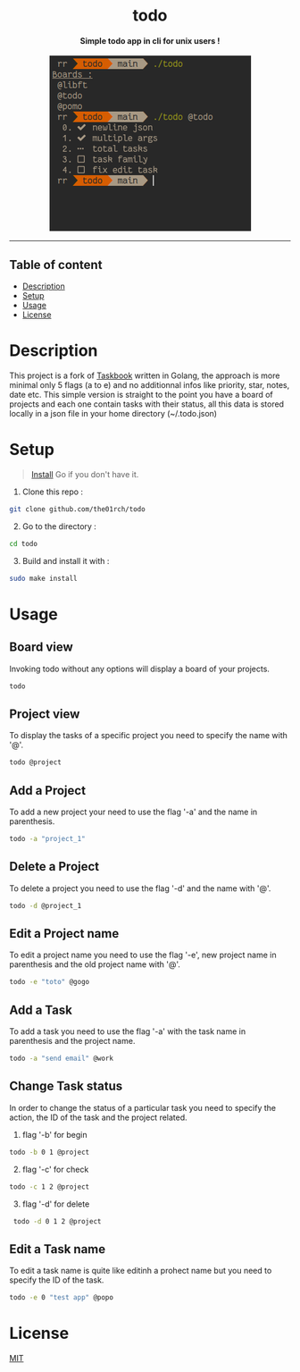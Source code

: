 <h1 align="center">todo</h1>
<h4 align="center">Simple todo app in cli for unix users !</h4>
<div align="center"><img alt="todo" src="data/todo.png"/></div>

---

## Table of content

- [Description](#description)
- [Setup](#setup)
- [Usage](#usage)
- [License](#license)

# Description

This project is a fork of [Taskbook](https://github.com/klaudiosinani/taskbook)
written in Golang, the approach is more minimal only 5 flags (a to e) and no
additionnal infos like priority, star, notes, date etc. This simple version is
straight to the point you have a board of projects and each one contain tasks
with their status, all this data is stored locally in a json file in your
home directory (~/.todo.json)

# Setup

> [Install](https://go.dev/doc/install) Go if you don't have it.

1. Clone this repo : 
```bash 
git clone github.com/the01rch/todo
```
2. Go to the directory : 
```bash 
cd todo 
```
3. Build and install it with : 
```bash
sudo make install
 ```

# Usage

## Board view

Invoking todo without any options will display a board of your projects.

```bash
todo
```

## Project view

To display the tasks of a specific project you need to specify the name with '@'.

```bash
todo @project
```

## Add a Project

To add a new project your need to use the flag '-a' and the name in parenthesis.

```bash
todo -a "project_1"
```

## Delete a Project

To delete a project you need to use the flag '-d' and the name with '@'.

```bash
todo -d @project_1
```

## Edit a Project name

To edit a project name you need to use the flag '-e', new project name in
parenthesis and the old project name with '@'.

```bash
todo -e "toto" @gogo
```

## Add a Task

To add a task you need to use the flag '-a' with the task name in parenthesis
and the project name.

```bash
todo -a "send email" @work
```

## Change Task status

In order to change the status of a particular task you need to specify the
action, the ID of the task and the project related. 

1. flag '-b' for begin

 ```bash
 todo -b 0 1 @project
 ```
2. flag '-c' for check

 ```bash
todo -c 1 2 @project
```
3. flag '-d' for delete

```bash
 todo -d 0 1 2 @project
 ```

## Edit a Task name

To edit a task name is quite like editinh a prohect name but you need 
to specify the ID of the task.

```bash
todo -e 0 "test app" @popo
```

# License

[MIT](https://github.com/the01rch/todo/blob/main/LICENSE.md)
